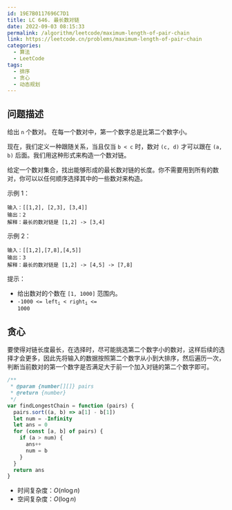 ```yaml
---
id: 19E7B0117696C7D1
title: LC 646. 最长数对链
date: 2022-09-03 08:15:33
permalink: /algorithm/leetcode/maximum-length-of-pair-chain
link: https://leetcode.cn/problems/maximum-length-of-pair-chain
categories:
  - 算法
  - LeetCode
tags:
  - 排序
  - 贪心
  - 动态规划
---
```


<Level :type='2'/>

## 问题描述

给出 `n` 个数对。 在每一个数对中，第一个数字总是比第二个数字小。

现在，我们定义一种跟随关系，当且仅当 `b < c` 时，数对 `(c, d)` 才可以跟在 `(a, b)` 后面。我们用这种形式来构造一个数对链。

给定一个数对集合，找出能够形成的最长数对链的长度。你不需要用到所有的数对，你可以以任何顺序选择其中的一些数对来构造。

示例 1：

```text
输入：[[1,2], [2,3], [3,4]]
输出：2
解释：最长的数对链是 [1,2] -> [3,4]
```

示例 2：

```text
输入：[[1,2],[7,8],[4,5]]
输出：3
解释：最长的数对链是 [1,2] -> [4,5] -> [7,8]
```

提示：

- 给出数对的个数在 `[1, 1000]` 范围内。
- <code>-1000 <= left<sub>i</sub> < right<sub>i</sub> <= 1000</code>

## 贪心

要使得对链长度最长，在选择时，尽可能挑选第二个数字小的数对，这样后续的选择才会更多，因此先将输入的数据按照第二个数字从小到大排序，然后遍历一次，判断当前数对的第一个数字是否满足大于前一个加入对链的第二个数字即可。

```javascript
/**
 * @param {number[][]} pairs
 * @return {number}
 */
var findLongestChain = function (pairs) {
  pairs.sort((a, b) => a[1] - b[1])
  let num = -Infinity
  let ans = 0
  for (const [a, b] of pairs) {
    if (a > num) {
      ans++
      num = b
    }
  }
  return ans
}
```

- 时间复杂度：$O(n\log{n})$
- 空间复杂度：$O(\log{n})$
